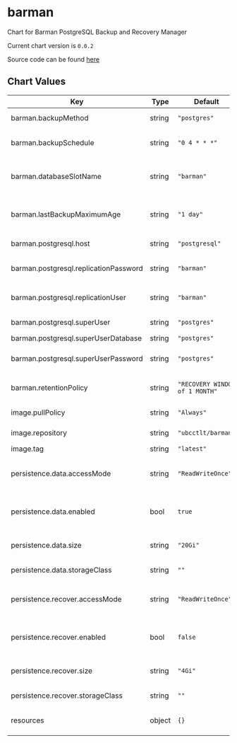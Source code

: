 barman
======
Chart for Barman PostgreSQL Backup and Recovery Manager

Current chart version is `0.0.2`

Source code can be found [here](http://www.pgbarman.org/)



## Chart Values

| Key | Type | Default | Description |
|-----|------|---------|-------------|
| barman.backupMethod | string | `"postgres"` | Backup method |
| barman.backupSchedule | string | `"0 4 * * *"` | Barman backup schedule |
| barman.databaseSlotName | string | `"barman"` | Database slot name to be created/used |
| barman.lastBackupMaximumAge | string | `"1 day"` | Barman last backup maximum age |
| barman.postgresql.host | string | `"postgresql"` | Postgresql Host |
| barman.postgresql.replicationPassword | string | `"barman"` | Postgresql replication password |
| barman.postgresql.replicationUser | string | `"barman"` | Postgresql replication user |
| barman.postgresql.superUser | string | `"postgres"` | Postgresql super user |
| barman.postgresql.superUserDatabase | string | `"postgres"` |  |
| barman.postgresql.superUserPassword | string | `"postgres"` | Postgresql super user password |
| barman.retentionPolicy | string | `"RECOVERY WINDOW of 1 MONTH"` | Barman retention policy |
| image.pullPolicy | string | `"Always"` | Image pull policy |
| image.repository | string | `"ubcctlt/barman"` | Image repository |
| image.tag | string | `"latest"` | Image tag |
| persistence.data.accessMode | string | `"ReadWriteOnce"` | Access mode for persistent storage |
| persistence.data.enabled | bool | `true` | Enable persistent storage for backup data |
| persistence.data.size | string | `"20Gi"` | Size of storage volume |
| persistence.data.storageClass | string | `""` | Storage class |
| persistence.recover.accessMode | string | `"ReadWriteOnce"` | Access mode for persistent storage |
| persistence.recover.enabled | bool | `false` | Enable persistent storage for recovery |
| persistence.recover.size | string | `"4Gi"` | Size of storage volume |
| persistence.recover.storageClass | string | `""` | Storage class |
| resources | object | `{}` | Resource limits and requests |
